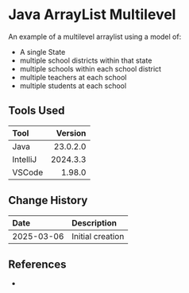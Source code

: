 # Java ArrayList Multilevel
An example of a multilevel arraylist using a model of:
* A single State
* multiple school districts within that state
* multiple schools within each school district
* multiple teachers at each school
* multiple students at each school

## Tools Used

| Tool     |   Version |
|:---------|----------:|
| Java     |  23.0.2.0 |
| IntelliJ |   2024.3.3|
| VSCode   |    1.98.0 |

## Change History

| Date       | Description      |
|:-----------|:-----------------|
| 2025-03-06 | Initial creation |

## References
* []()
